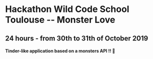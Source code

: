 # Hackathon Wild Code School Toulouse -- Monster Love
## 24 hours - from 30th to 31th of October 2019
#### Tinder-like application based on a monsters API !! :door:
